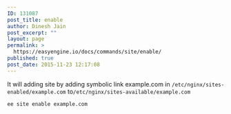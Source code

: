 ```yaml
---
ID: 131087
post_title: enable
author: Dinesh Jain
post_excerpt: ""
layout: page
permalink: >
  https://easyengine.io/docs/commands/site/enable/
published: true
post_date: 2015-11-23 12:17:08
---
```

It will adding site by adding symbolic link example.com in <code>/etc/nginx/sites-enabled/example.com</code> to<code>/etc/nginx/sites-available/example.com</code>
<pre><code>ee site enable example.com</code></pre>